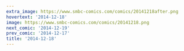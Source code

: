 ```yaml
---
extra_image: https://www.smbc-comics.com/comics/20141218after.png
hovertext: '2014-12-18'
image: https://www.smbc-comics.com/comics/20141218.png
next_comic: '2014-12-19'
prev_comic: '2014-12-17'
title: '2014-12-18'
---
```


